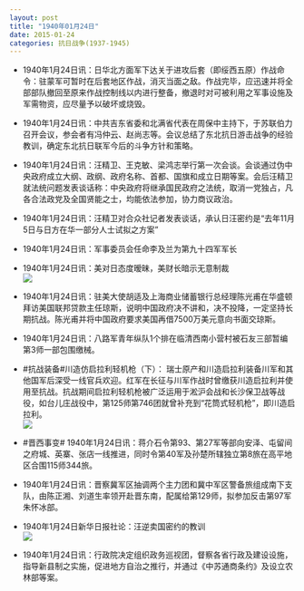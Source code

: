 ```yaml
---
layout: post
title: "1940年01月24日"
date: 2015-01-24
categories: 抗日战争(1937-1945)
---
```


<meta name="referrer" content="no-referrer" />

- 1940年1月24日讯：日华北方面军下达关于进攻后套（即绥西五原）作战命令：驻蒙军可暂时在后套地区作战，消灭当面之敌。作战完毕，应迅速并将全部部队撤回至原来作战控制线以内进行整备，撤退时对可被利用之军事设施及军需物资，应尽量予以破坏或烧毁。 

- 1940年1月24日讯：中共吉东省委和北满省代表在周保中主持下，于苏联伯力召开会议，参会者有冯仲云、赵尚志等。会议总结了东北抗日游击战争的经验教训，确定东北抗日联军今后的斗争方针和策略。 

- 1940年1月24日讯：汪精卫、王克敏、梁鸿志举行第一次会谈。会谈通过伪中央政府成立大纲、政纲、政府名称、首都、国旗和成立日期等案。会后汪精卫就法统问题发表谈话称：中央政府将继承国民政府之法统，取消一党独占，凡各合法政党及全国贤能之士，均能依法参加，协力商议政治。 

- 1940年1月24日讯：汪精卫对合众社记者发表谈话，承认日汪密约是“去年11月5日与日方在华一部分人士试拟之方案” 

- 1940年1月24日讯：军事委员会任命李及兰为第九十四军军长 

- 1940年1月24日讯：美对日态度暧昧，美财长暗示无意制裁 <br/><img src="https://ww4.sinaimg.cn/large/aca367d8jw1eokhfnmfmmj20f00ciq4v.jpg" />

- 1940年1月24日讯：驻美大使胡适及上海商业储蓄银行总经理陈光甫在华盛顿拜访美国联邦贷款主任琼斯，说明中国政府决不讲和，决不投降，一定坚持长期抗战。陈光甫并将中国政府要求美国再借7500万美元意向书面交琼斯。 

- 1940年1月24日讯：八路军青年纵队1个排在临清西南小营村被石友三部暂编第3师一部包围缴械。  

- #抗战装备#川造仿启拉利轻机枪（下）： 瑞士原产和川造启拉利装备川军和其他国军后深受一线官兵欢迎。红军在长征与川军作战时曾缴获川造启拉利并使用至抗战。抗战期间启拉利轻机枪被广泛运用于淞沪会战和长沙保卫战等战役，如台儿庄战役中，第125师第746团就曾补充到“花筒式轻机枪”，即川造启拉利。 <br/><img src="https://ww2.sinaimg.cn/large/aca367d8jw1eokdofplwyj20hs0outfo.jpg" />

- #晋西事变# 1940年1月24日讯：蒋介石令第93、第27军等部向安泽、屯留间之府城、英寨、张店一线推进，同时令第40军及孙楚所辖独立第8旅在高平地区合围115师344旅。 

- 1940年1月24日讯：晋察冀军区抽调两个主力团和冀中军区警备旅组成南下支队，由陈正湘、刘道生率领开赴晋东南，配属给第129师，拟参加反击第97军朱怀冰部。 

- 1940年1月24日新华日报社论：汪逆卖国密约的教训 <br/><img src="https://ww3.sinaimg.cn/large/aca367d8jw1eok8r9p9qxj21250hhwkw.jpg" />

- 1940年1月24日讯：行政院决定组织政务巡视团，督察各省行政及建设设施，指导新县制之实施，促进地方自治之推行，并通过《中苏通商条约》及设立农林部等案。 

